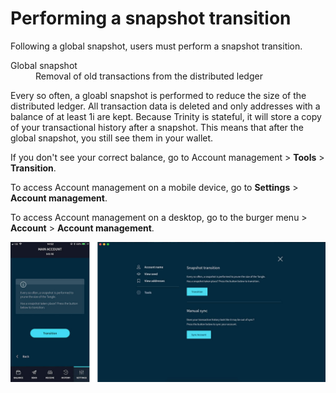 # Performing a snapshot transition

Following a global snapshot, users must perform a snapshot transition.

<dl><dt>Global snapshot</dt><dd>Removal of old transactions from the distributed ledger</dd></dl>

Every so often, a gloabl snapshot is performed to reduce the size of the distributed ledger. All transaction data is deleted and only addresses with a balance of at least 1i are kept. Because Trinity is stateful, it will store a copy of your transactional history after a snapshot. This means that after the global snapshot, you still see them in your wallet.

If you don't see your correct balance, go to Account management > **Tools** > **Transition**.

To access Account management on a mobile device, go to **Settings** > **Account management**.

To access Account management on a desktop, go to the burger menu >  **Account** > **Account management**.

![photo of snapshot transition](../transition.jpg)